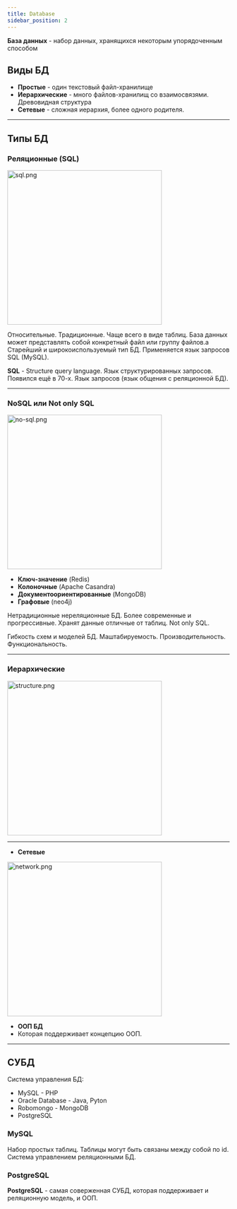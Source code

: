 ```yaml
---
title: Database
sidebar_position: 2
---
```


**База данных** - набор данных, хранящихся некоторым упорядоченным способом 

## Виды БД

- **Простые** - один текстовый файл-хранилище
- **Иерархические** - много файлов-хранилищ со взаимосвязями. Древовидная структура
- **Сетевые** - сложная иерархия, более одного родителя.

***

## Типы БД

### Реляционные (SQL)

<img src="../../../img/backend/sql.png" width="350" alt="sql.png" />

Относительные. Традиционные. Чаще всего в виде таблиц. База данных может представлять собой конкретный файл или группу файлов.а
Старейший и широкоиспользуемый тип БД. Применяется язык запросов SQL (MySQL).

**SQL** - Structure query language. Язык структурированных запросов. Появился ещё в 70-х. Язык запросов (язык общения с реляционной БД).


***

### NoSQL или Not only SQL

<img src="../../../img/backend/no-sql.png" width="350" alt="no-sql.png" />

- **Ключ-значение** (Redis)
- **Колоночные** (Apache Casandra)
- **Документоориентированные** (MongoDB)
- **Графовые** (neo4j)

Нетрадиционные нереляционные БД. Более современные и прогрессивные. Хранят данные отличные от таблиц. Not only SQL. 

Гибкость схем и моделей БД. Маштабируемость. Производительность. Функциональность.

***

### Иерархические

<img src="../../../img/backend/structure.png" width="350" alt="structure.png" />

***

- **Сетевые**

<img src="../../../img/backend/network.png" width="350" alt="network.png" />

- **ООП БД**
- Которая поддерживает концепцию ООП.

***

## СУБД

Система управления БД:

- MySQL - PHP
- Oracle Database - Java, Pyton
- Robomongo - MongoDB
- PostgreSQL

### MySQL

Набор простых таблиц. Таблицы могут быть связаны между собой по id. Система управлением реляционными БД.

### PostgreSQL

**PostgreSQL** - самая соверженная СУБД, которая поддерживает и реляционную модель, и ООП.

